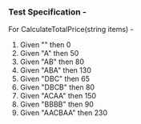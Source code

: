 ### Test Specification - 

For CalculateTotalPrice(string items) - 
1. Given "" then 0
2. Given "A" then 50
3. Given "AB" then 80
4. Given "ABA" then 130
5. Given "DBC" then 65
6. Given "DBCB" then 80
7. Given "ACAA" then 150 
8. Given "BBBB" then 90
9. Given "AACBAA" then 230
